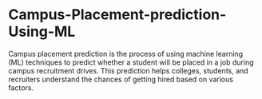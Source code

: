 # Campus-Placement-prediction-Using-ML
Campus placement prediction is the process of using machine learning (ML) techniques to predict whether a student will be placed in a job during campus recruitment drives. This prediction helps colleges, students, and recruiters understand the chances of getting hired based on various factors.
